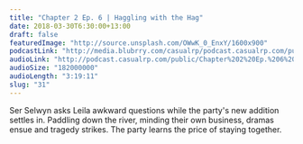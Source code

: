 ```yaml
---
title: "Chapter 2 Ep. 6 | Haggling with the Hag"
date: 2018-03-30T6:30:00+13:00
draft: false
featuredImage: "http://source.unsplash.com/OWwK_0_EnxY/1600x900"
podcastLink: "http://media.blubrry.com/casualrp/podcast.casualrp.com/public/podcast.casualrp.com/public/Chapter%202%20Ep.%206%20_%20Haggling%20with%20the%20Hag.mp3"
audioLink: "http://podcast.casualrp.com/public/Chapter%202%20Ep.%206%20_%20Haggling%20with%20the%20Hag.mp3"
audioSize: "182000000"
audioLength: "3:19:11"
slug: "31"
---
```


Ser Selwyn asks Leila awkward questions while the party's new addition settles in. Paddling down the river, minding their own business, dramas ensue and tragedy strikes. The party learns the price of staying together.

